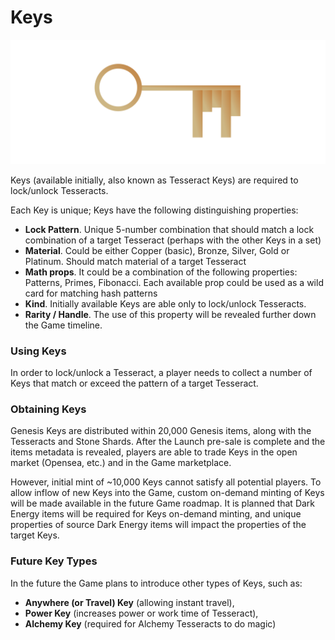 # Keys



![Key](<../../.gitbook/assets/image (7).png>)

Keys (available initially, also known as Tesseract Keys) are required to lock/unlock Tesseracts.

Each Key is unique; Keys have the following distinguishing properties:&#x20;

* **Lock Pattern**. Unique 5-number combination that should match a lock combination of a target Tesseract (perhaps with the other Keys in a set)&#x20;
* **Material**. Could be either Copper (basic), Bronze, Silver, Gold or Platinum. Should match material of a target Tesseract&#x20;
* **Math props**. It could be a combination of the following properties: Patterns, Primes, Fibonacci. Each available prop could be used as a wild card for matching hash patterns&#x20;
* **Kind**. Initially available Keys are able only to lock/unlock Tesseracts.&#x20;
* **Rarity / Handle**. The use of this property will be revealed further down the Game timeline.&#x20;

### Using Keys&#x20;

In order to lock/unlock a Tesseract, a player needs to collect a number of Keys that match or exceed the pattern of a target Tesseract.

### Obtaining Keys

Genesis Keys are distributed within 20,000 Genesis items, along with the Tesseracts and Stone Shards. After the Launch pre-sale is complete and the items metadata is revealed, players are able to trade Keys in the open market (Opensea, etc.) and in the Game marketplace.&#x20;

However, initial mint of \~10,000 Keys cannot satisfy all potential players. To allow inflow of new Keys into the Game, custom on-demand minting of Keys will be made available in the future Game roadmap. It is planned that Dark Energy items will be required for Keys on-demand minting, and unique properties of source Dark Energy items will impact the properties of the target Keys.

### Future Key Types

In the future the Game plans to introduce other types of Keys, such as:

* **Anywhere (or Travel) Key** (allowing instant travel),&#x20;
* **Power Key** (increases power or work time of Tesseract),
* **Alchemy Key** (required for Alchemy Tesseracts to do magic)
